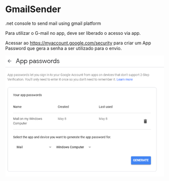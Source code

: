 # GmailSender
.net console to send mail using gmail platform

Para utilizar o G-mail no app, deve ser liberado o acesso via app.

Acessar ao https://myaccount.google.com/security para criar um App Password que gera a senha a ser utilizado para o envio.

<img src='./AppPassword.PNG' />
